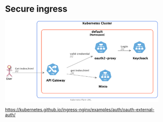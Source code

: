 # Secure ingress


![Graf](../../out/UsersManagement/simple-ingress/simple-ingress/simple-ingress.png)




https://kubernetes.github.io/ingress-nginx/examples/auth/oauth-external-auth/
